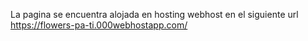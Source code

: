 La pagina se encuentra alojada en hosting webhost en el siguiente url https://flowers-pa-ti.000webhostapp.com/

